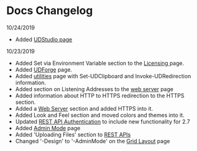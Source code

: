 # Docs Changelog

10/24/2019

* Added [UDStudio page](./udstudio/README.md)

10/23/2019

* Added Set via Environment Variable section to the [Licensing ](licensing.md)page.
* Added [UDForge](utilities/udforge.md) page.
* Added [utilities](utilities/) page with Set-UDClipboard and Invoke-UDRedirection information. 
* Added section on Listening Addresses to the [web server](webserver/) page
* Added information about HTTP to HTTPS redirection to the HTTPS section. 
* Added a [Web Server](https://github.com/ironmansoftware/universal-dashboard-documentation/tree/21f21e22b621623b6a9307d1e8fb4174447dd34d/web-server/README.md) section and added HTTPS into it.
* Added Look and Feel section and moved colors and themes into it. 
* Updated [REST API Authentication](security/rest-api-authentication.md) to include new functionality for 2.7
* Added [Admin Mode](admin-mode.md) page
* Added 'Uploading Files' section to [REST APIs](rest-apis.md)
* Changed '-Design' to '-AdminMode' on the [Grid Layout](components/grid-layout.md) page

